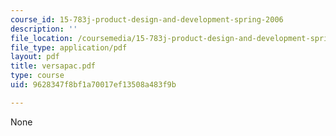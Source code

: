 ```yaml
---
course_id: 15-783j-product-design-and-development-spring-2006
description: ''
file_location: /coursemedia/15-783j-product-design-and-development-spring-2006/9628347f8bf1a70017ef13508a483f9b_versapac.pdf
file_type: application/pdf
layout: pdf
title: versapac.pdf
type: course
uid: 9628347f8bf1a70017ef13508a483f9b

---
```

None